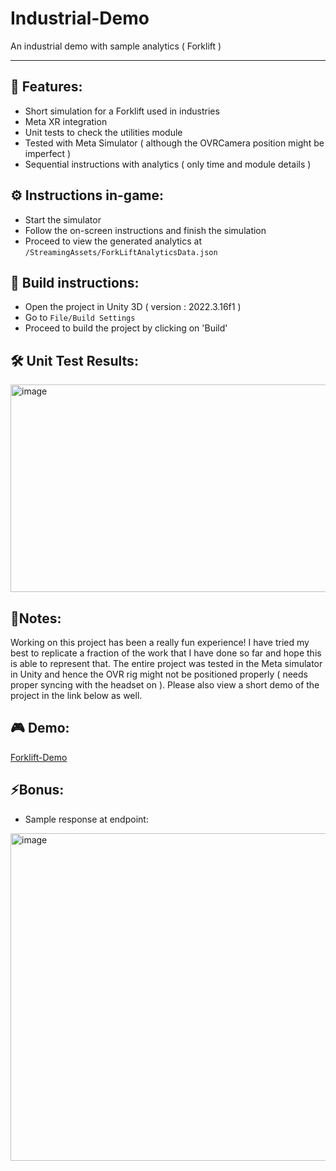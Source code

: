 # Industrial-Demo
An industrial demo with sample analytics ( Forklift )

---

## 🚀 Features:

* Short simulation for a Forklift used in industries
* Meta XR integration
* Unit tests to check the utilities module
* Tested with Meta Simulator ( although the OVRCamera position might be imperfect )
* Sequential instructions with analytics ( only time and module details )

## ⚙️ Instructions in-game:

* Start the simulator
* Follow the on-screen instructions and finish the simulation
* Proceed to view the generated analytics at `/StreamingAssets/ForkLiftAnalyticsData.json`

## 🧱 Build instructions:

* Open the project in Unity 3D ( version : 2022.3.16f1 )
* Go to `File/Build Settings`
* Proceed to build the project by clicking on 'Build'

## 🛠️ Unit Test Results:

<img width="589" height="332" alt="image" src="https://github.com/user-attachments/assets/9dfb3b00-4b90-487e-804d-0402321a0a0f" />

## 📝Notes:

Working on this project has been a really fun experience! I have tried my best to replicate a fraction of the work that I have done so far and hope this is able to represent that. The entire project was tested in the Meta simulator in Unity and hence the OVR rig might not be positioned properly ( needs proper syncing with the headset on ). Please also view a short demo of the project in the link below as well.

## 🎮 Demo:

[Forklift-Demo](https://drive.google.com/file/d/1e6JRELLTXPXzsQbHAkASlGCcqAr-64_B/view?usp=sharing)

## ⚡Bonus:

* Sample response at endpoint:
  
<img width="1757" height="524" alt="image" src="https://github.com/user-attachments/assets/a39838f3-e926-4c98-85bc-f5121495858d" />

